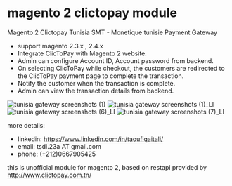 # magento 2 clictopay module
Magento 2 Clictopay Tunisia SMT - Monetique tunisie Payment Gateway
 - support magento 2.3.x , 2.4.x
 - Integrate ClicToPay with Magento 2 website.
 - Admin can configure  Account ID, Account password from backend.
 - On selecting ClicToPay while checkout, the customers are redirected to the ClicToPay payment page to complete the transaction.
 - Notify the customer when the transaction is complete.
 - Admin can view the transaction details from backend.

![tunisia gateway screenshots (1)](https://user-images.githubusercontent.com/22837086/211322693-37d40446-880a-463e-bd27-8e223de423f5.jpg)
![tunisia gateway screenshots (1)_LI](https://user-images.githubusercontent.com/22837086/211322700-6596627c-acbc-4540-89c9-85826270ea4d.jpg)
![tunisia gateway screenshots (6)_LI](https://user-images.githubusercontent.com/22837086/211322702-98fd935b-9fc6-45c1-913f-a88402036b10.jpg)
![tunisia gateway screenshots (7)_LI](https://user-images.githubusercontent.com/22837086/211322703-0f1de811-1790-442d-b550-4247bca13651.jpg)

more details:
 - linkedin: https://www.linkedin.com/in/taoufiqaitali/
 - email: tsdi.23a AT gmail.com
 - phone: (+212)0667905425

this is unofficial module for magento 2,  based on restapi provided by http://www.clictopay.com.tn/

